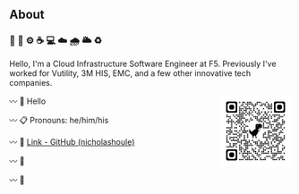 ## About

### :high_brightness: :wrench: :gear: :coffee: :computer: :cloud: :cloud_with_rain: :sun_behind_large_cloud: :recycle:

Hello, I'm a Cloud Infrastructure Software Engineer at F5. Previously I've worked for Vutility, 3M HIS, EMC, and a few other innovative tech companies.

<img align="right" width="128" src="https://raw.githubusercontent.com/nicholashoule/img/main/qr-github-nicholashoule.png" />

:wavy_dash: :wave: Hello

:wavy_dash: :clipboard: Pronouns: he/him/his

:wavy_dash: :link: [Link - GitHub (nicholashoule)](https://github.com/nicholashoule/nicholashoule)

:wavy_dash: :book:

:wavy_dash: :art:
